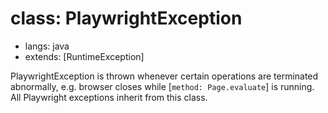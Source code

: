 # class: PlaywrightException
* langs: java
* extends: [RuntimeException]

PlaywrightException is thrown whenever certain operations are terminated abnormally, e.g. 
browser closes while [`method: Page.evaluate`] is running. All Playwright exceptions
inherit from this class.
